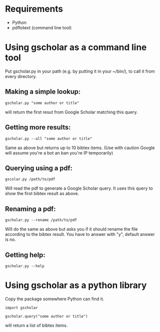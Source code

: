 Requirements
============

 * Python
 * pdftotext (command line tool)


Using gscholar as a command line tool
=====================================

Put gscholar.py in your path (e.g. by putting it in your ~/bin/), to call it
from every directory.


Making a simple lookup:
-----------------------

    gscholar.py "some author or title"

will return the first resut from Google Scholar matching this query.


Getting more results:
---------------------

    gscholar.py --all "some author or title"

Same as above but returns up to 10 bibtex items. (Use with caution Google will
assume you're a bot an ban you're IP temporarily)


Querying using a pdf:
---------------------

    gscolar.py /path/to/pdf

Will read the pdf to generate a Google Scholar query. It uses this query to
show the first bibtex result as above.


Renaming a pdf:
---------------

    gscholar.py --rename /path/to/pdf

Will do the same as above but asks you if it should rename the file according
to the bibtex result. You have to answer with "y", default answer is no.


Getting help:
-------------

    gscholar.py --help



Using gscholar as a python library
==================================

Copy the package somewhere Python can find it.

    import gscholar

    gscholar.query("some author or title")

will return a list of bibtex items.



